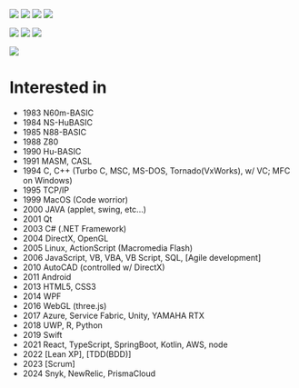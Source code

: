 ![](https://komarev.com/ghpvc/?username=mtonosaki&label=Profile%20Views&color=008042&style=flat&label=Visitors)
![](https://komarev.com/ghpvc/?username=mtonosaki)
![](https://img.shields.io/github/followers/mtonosaki?label=follow&logo=github&style=flat)
![](https://img.shields.io/badge/dynamic/json?&label=total%20forks&color=008042&style=flat&style=for-the-badge&query=%24.forks&url=https://api.github-star-counter.workers.dev/user/mtonosaki)

![](https://github-profile-summary-cards.vercel.app/api/cards/profile-details?username=mtonosaki)
![](https://github-readme-streak-stats.herokuapp.com/?user=mtonosaki)
![](https://github-readme-stats.vercel.app/api/top-langs/?username=mtonosaki&layout=compact)

![](https://github-profile-trophy.vercel.app/?username=mtonosaki)

# Interested in
- 1983 N60m-BASIC
- 1984 NS-HuBASIC
- 1985 N88-BASIC
- 1988 Z80
- 1990 Hu-BASIC
- 1991 MASM, CASL
- 1994 C, C++ (Turbo C, MSC, MS-DOS, Tornado(VxWorks), w/ VC; MFC on Windows)
- 1995 TCP/IP
- 1999 MacOS (Code worrior)
- 2000 JAVA (applet, swing, etc...)
- 2001 Qt
- 2003 C# (.NET Framework)
- 2004 DirectX, OpenGL
- 2005 Linux, ActionScript (Macromedia Flash)
- 2006 JavaScript, VB, VBA, VB Script, SQL, [Agile development]
- 2010 AutoCAD (controlled w/ DirectX)
- 2011 Android
- 2013 HTML5, CSS3
- 2014 WPF
- 2016 WebGL (three.js)
- 2017 Azure, Service Fabric, Unity, YAMAHA RTX
- 2018 UWP, R, Python
- 2019 Swift
- 2021 React, TypeScript, SpringBoot, Kotlin, AWS, node
- 2022 [Lean XP], [TDD(BDD)]
- 2023 [Scrum]
- 2024 Snyk, NewRelic, PrismaCloud
